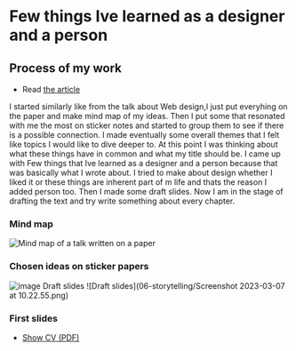 # Few things Ive learned as a designer and a person
## Process of my work 

- Read [the article](…) <!-- index.md -->

<!-- Treat this as the case study to your article/talk/presentation. Document, discuss, and show your process (mind maps, chunking, draft and revised content, links to resources, etc.) -->
<!-- Preparing a conference talk: https://adactio.com/journal/14363 -->
<!-- A refresher about case studies: https://thegymnasium.com/courses/take5/taking-your-portfolio-case-studies-to-the-next-level -->

I started similarly like from the talk about Web design,I just put everyhing on the paper and make mind map of my ideas. Then I put some that resonated with me the most on sticker notes and started to group them to see if there is a possible connection. I made eventually some overall themes that I felt like topics I would like to dive deeper to. At this point I was thinking about what these things have in common and what my title should be. I came up with Few things that Ive learned as a designer and a person because that was basically what I wrote about. I tried to make about design whether I liked it or  these things are inherent part of m life and thats the reason I added person too. 
Then I made some draft slides. Now I am in the stage of drafting the text and try write something about every chapter. 
 
### Mind map
![Mind map of a talk written on a paper](https://s3-us-west-2.amazonaws.com/secure.notion-static.com/18932e02-81ac-406e-88ba-ea9d65accb4d/IMG_5495.heic)
### Chosen ideas on sticker papers
![image](https://user-images.githubusercontent.com/116082661/225023187-ce120fea-d18a-4f6a-b95b-b555148357c6.png)
Draft slides
![Draft slides](06-storytelling/Screenshot 2023-03-07 at 10.22.55.png)
### First slides
- [Show CV (PDF)]() <!-- At the top or bottom? -->

